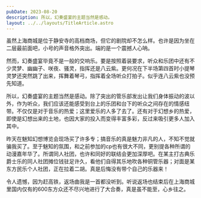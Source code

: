 ```yaml
---
pubDate: 2023-08-20
description: 所以，幻奏盛宴的主题当然是感动。
layout: ../../layouts/TitleArticle.astro
---
```


虽然上海商城是位于静安寺的高档商场，但它的剧院却不怎么样。也许是因为坐在二层最前面吧，小号的声音格外突出。端的是一个震撼人心呐。

然而，幻奏盛宴毕竟不是一般的交响乐。要是按照着装要求，听众和乐团中还有不少灵梦、幽幽子、咲夜、骚灵，指挥还是八云紫。更何况在下半场第四首时小提琴灵梦还突然跳了出来，挥舞着琴弓，指挥着全场听众打拍子。似乎连八云紫也没预先知道。

所以，幻奏盛宴的主题当然是感动。除了突出的管乐部发出让我们身体振动的波以外，作为听众，我们应该还能感受到台上的乐团和台下的听众之间存在的情感纽带。不仅仅是对于音乐的热爱；这里爱乐的人多了去了。还有对于幻想乡的热爱，即使是幻想出来的土地，也因大家的投入而变得丰富多彩，反过来吸引更多人加入其中。

昨天在魅知幻想博览会现场买了许多专；搞音乐的真是魅力非凡的人，不知不觉就骗我买了。至于魅知的氛围，和之前参加的cp也有很大不同，更别提各种所谓的动漫嘉年华了。所谓同人社团，也许和同好的联结会更加深厚吧。在某主打古典乐爵士乐的同人社团摊位钱驻足许久，看他们自得其乐地吹各种铜管乐器；对面是某东方民乐个人社团，正在拉着二胡。真是后悔没有带个自己的乐器来！

令人遗憾，因为赶高铁，返场曲我是一首都没听到。听说返场也结束后在上海商城里国内仅有的600东方众还不尽兴地进行了大合奏，真是虽不能至，心乡往之。
